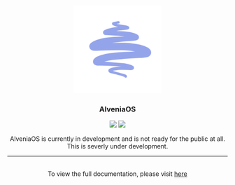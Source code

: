 <div align="center">
  <img src="https://raw.githubusercontent.com/alveniasoftware/Branding/main/logo/company/transparent-blue.svg" alt="Logo" width="200" height="200">
  <h3 align="center">AlveniaOS</h3>
    <a href="https://discord.gg/vRF3zmg3kA"><img src="https://img.shields.io/discord/1143379331171766272?logo=discord&label=Discord&color=5865F2&cacheSeconds=3600"></a>
    <a href="https://github.com/AlveniaOS/AlveniaOS/actions"><img src="https://github.com/AlveniaOS/AlveniaOS/actions/workflows/build.yml/badge.svg"></a>
  <p align="center">
    AlveniaOS is currently in development and is not ready for the public at all. This is severly under development.
  </p>
</div> 

---
<br>
<div align="center">
  To view the full documentation, please visit <a href="/docs/README.md">here</a>
</div>
